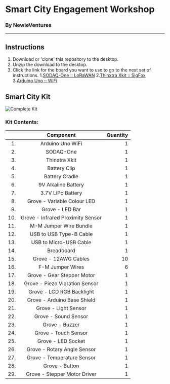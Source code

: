 # Smart City Engagement Workshop
### By NewieVentures

---

## Instructions

1. Download or 'clone' this repository to the desktop.
2. Unzip the download to the desktop.
3. Click the link for the board you want to use to go to the next set of instructions.
  1.[SODAQ-One :: LoRaWAN](../blob/master/WiFi)
  2.[Thinxtra Xkit :: SigFox](../blob/master/SigFox)
  3.[Arduino Uno :: WiFi](../blob/master/WiFi)
  
## Smart City Kit

![Complete Kit][KitPhoto1]

### Kit Contents:
 | | Component | Quantity
 |---:|:---:|---:|
1. | Arduino Uno WiFi |	1
2. | SODAQ-One | 1
3. | Thinxtra Xkit | 1
4. | Battery Clip | 1
5. | Battery Cradle | 1
6. | 9V Alkaline Battery | 1
7. | 3.7V LiPo Battery | 1
8. | Grove - Variable Colour LED | 1
9. | Grove - LED Bar | 1
10. | Grove - Infrared Proximity Sensor | 1
11.	| M-M Jumper Wire Bundle | 1
12. | USB to USB Type-B Cable | 1
13. | USB to Micro-USB Cable | 1
14.	| Breadboard | 1
15.	| Grove - 12AWG Cables | 10
16.	| F-M Jumper Wires | 6
17.	| Grove - Gear Stepper Motor | 1
18.	| Grove - Piezo Vibration Sensor | 1
19.	| Grove - LCD RGB Backlight | 1
20.	| Grove - Arduino Base Shield | 1
21.	| Grove - Light Sensor | 1
22.	| Grove - Sound Sensor | 1
23.	| Grove - Buzzer | 1
24.	| Grove - Touch Sensor | 1
25.	| Grove - LED Socket | 1
26.	| Grove - Rotary Angle Sensor | 1
27.	| Grove - Temperature Sensor | 1
28. | Grove - Button | 1
29. | Grove - Stepper Motor Driver | 1
 
[KitPhoto1]: ../common/SCEW_Case_Open.png "Complete Kit"
